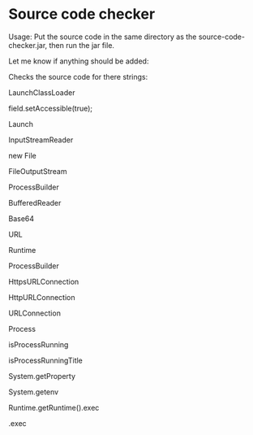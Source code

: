# Source code checker

Usage: Put the source code in the same directory as the source-code-checker.jar, then run the jar file.

Let me know if anything should be added:

Checks the source code for there strings:

LaunchClassLoader

field.setAccessible(true); 

Launch 

InputStreamReader 

new File 

FileOutputStream 

ProcessBuilder 

BufferedReader 

Base64 

URL 

Runtime 

ProcessBuilder 

HttpsURLConnection 

HttpURLConnection 

URLConnection 

Process 

isProcessRunning 

isProcessRunningTitle 

System.getProperty 

System.getenv 

Runtime.getRuntime().exec 

.exec
